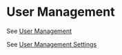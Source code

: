 # User Management

See [User Management](../guides/usermanagement)  

See [User Management Settings](../settings/usermanagement)  
